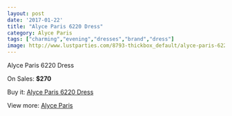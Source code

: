 ```yaml
---
layout: post
date: '2017-01-22'
title: "Alyce Paris 6220 Dress"
category: Alyce Paris
tags: ["charming","evening","dresses","brand","dress"]
image: http://www.lustparties.com/8793-thickbox_default/alyce-paris-6220-dress.jpg
---
```

Alyce Paris 6220 Dress

On Sales: **$270**
<a href="https://www.lustparties.com/en/alyce-paris/3023-alyce-paris-6220-dress.html"><amp-img layout="responsive" width="600" height="600" src="//www.lustparties.com/8793-thickbox_default/alyce-paris-6220-dress.jpg" alt="Alyce Paris 6220 Dress 0" /></a>
<a href="https://www.lustparties.com/en/alyce-paris/3023-alyce-paris-6220-dress.html"><amp-img layout="responsive" width="600" height="600" src="//www.lustparties.com/8794-thickbox_default/alyce-paris-6220-dress.jpg" alt="Alyce Paris 6220 Dress 1" /></a>

Buy it: [Alyce Paris 6220 Dress](https://www.lustparties.com/en/alyce-paris/3023-alyce-paris-6220-dress.html "Alyce Paris 6220 Dress")

View more: [Alyce Paris](https://www.lustparties.com/en/7-alyce-paris "Alyce Paris")